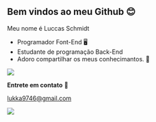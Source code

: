 ## Bem vindos ao meu Github 😊

Meu nome é Luccas Schmidt

- Programador Font-End 🖥️
- Estudante de programação Back-End
- Adoro compartilhar os meus conhecimantos. 🫶

![](https://media.tenor.com/yk5uEwDVe6kAAAAi/cheer-cooky.gif)

 **Entrete em contato** 📧

lukka9746@gmail.com

![](https://media1.tenor.com/m/dl4yCcoaMskAAAAC/puss-in-boots-puss.gif)
